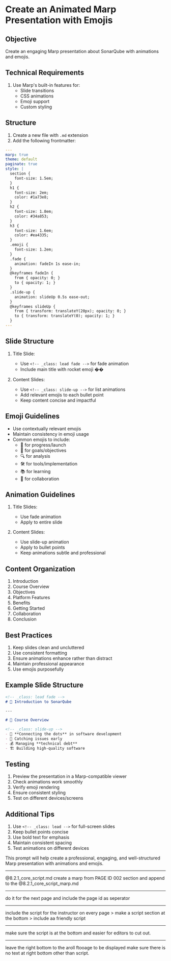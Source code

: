 # Create an Animated Marp Presentation with Emojis

## Objective
Create an engaging Marp presentation about SonarQube with animations and emojis.

## Technical Requirements
1. Use Marp's built-in features for:
   - Slide transitions
   - CSS animations
   - Emoji support
   - Custom styling

## Structure
1. Create a new file with `.md` extension
2. Add the following frontmatter:

```yaml
---
marp: true
theme: default
paginate: true
style: |
  section {
    font-size: 1.5em;
  }
  h1 {
    font-size: 2em;
    color: #1a73e8;
  }
  h2 {
    font-size: 1.8em;
    color: #34a853;
  }
  h3 {
    font-size: 1.6em;
    color: #ea4335;
  }
  .emoji {
    font-size: 1.2em;
  }
  .fade {
    animation: fadeIn 1s ease-in;
  }
  @keyframes fadeIn {
    from { opacity: 0; }
    to { opacity: 1; }
  }
  .slide-up {
    animation: slideUp 0.5s ease-out;
  }
  @keyframes slideUp {
    from { transform: translateY(20px); opacity: 0; }
    to { transform: translateY(0); opacity: 1; }
  }
---
```

## Slide Structure
1. Title Slide:
   - Use `<!-- _class: lead fade -->` for fade animation
   - Include main title with rocket emoji ��

2. Content Slides:
   - Use `<!-- _class: slide-up -->` for list animations
   - Add relevant emojis to each bullet point
   - Keep content concise and impactful

## Emoji Guidelines
- Use contextually relevant emojis
- Maintain consistency in emoji usage
- Common emojis to include:
  - 🚀 for progress/launch
  - 🎯 for goals/objectives
  - 🔍 for analysis
  - 🛠️ for tools/implementation
  - 📚 for learning
  - 🤝 for collaboration

## Animation Guidelines
1. Title Slides:
   - Use fade animation
   - Apply to entire slide

2. Content Slides:
   - Use slide-up animation
   - Apply to bullet points
   - Keep animations subtle and professional

## Content Organization
1. Introduction
2. Course Overview
3. Objectives
4. Platform Features
5. Benefits
6. Getting Started
7. Collaboration
8. Conclusion

## Best Practices
1. Keep slides clean and uncluttered
2. Use consistent formatting
3. Ensure animations enhance rather than distract
4. Maintain professional appearance
5. Use emojis purposefully

## Example Slide Structure
```markdown
<!-- _class: lead fade -->
# 🚀 Introduction to SonarQube

---

# 🎯 Course Overview

<!-- _class: slide-up -->
- 🔄 **Connecting the dots** in software development
- 🎯 Catching issues early
- 💰 Managing **technical debt**
- 🏗️ Building high-quality software
```

## Testing
1. Preview the presentation in a Marp-compatible viewer
2. Check animations work smoothly
3. Verify emoji rendering
4. Ensure consistent styling
5. Test on different devices/screens

## Additional Tips
1. Use `<!-- _class: lead -->` for full-screen slides
2. Keep bullet points concise
3. Use bold text for emphasis
4. Maintain consistent spacing
5. Test animations on different devices

This prompt will help create a professional, engaging, and well-structured Marp presentation with animations and emojis.

---

@8.2.1_core_script.md create a marp from  PAGE ID 002 section and append to the @8.2.1_core_script_marp.md 


---

do it for the next page and include the page id as seperator

---

include the script for the instructor on every page > make a script  section at the bottom > include aa friendly script

---

make sure the script is at the bottom and easier for editors to cut out.

---
leave the right bottom to the aroll ftooage to be displayed make sure there is no text at right bottom other than script. 